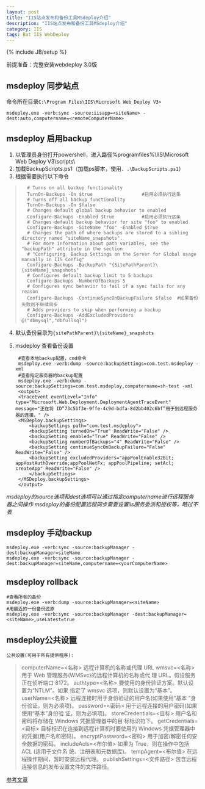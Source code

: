 ```yaml
---
layout: post
title: "IIS站点发布和备份工具MSdeploy介绍"
description: "IIS站点发布和备份工具MSdeploy介绍"
category: IIS
tags: Bat IIS WebDeploy
---
```

{% include JB/setup %}


前提准备：完整安装webdeploy 3.0版

## msdeploy 同步站点
命令所在目录`C:\Program Files\IIS\Microsoft Web Deploy V3>`

    msdeploy.exe -verb:sync -source:iisapp=<siteName> -dest:auto,computername=<remoteComputerName>

## msdeploy 启用backup

1. 以管理员身份打开powershell，进入路径%programfiles%\IIS\Microsoft Web Deploy V3\scripts\
2. 加载BackupScripts.ps1（加载ps脚本，使用`. .\BackupScripts.ps1`）
3. 根据需要执行以下命令

>       # Turns on all backup functionality
>       TurnOn-Backups -On $true                  #启用必须执行这条
>       # Turns off all backup functionality
>       TurnOn-Backups -On $false
>       # Changes default global backup behavior to enabled
>       Configure-Backups -Enabled $true          #启用必须执行这条
>       # Changes default backup behavior for site "foo" to enabled
>       Configure-Backups -SiteName "foo" -Enabled $true
>       # Changes the path of where backups are stored to a sibling directory named "siteName_snapshots".  
>       # For more information about path variables, see the "backupPath" attribute in the section 
>       # "Configuring  Backup Settings on the Server for Global usage manually in IIS Config"
>       Configure-Backups -BackupPath "{SitePathParent}\{siteName}_snapshots"
>       # Configures default backup limit to 5 backups
>       Configure-Backups -NumberOfBackups 5
>       # Configures sync behavior to fail if a sync fails for any reason
>       Configure-Backups -ContinueSyncOnBackupFailure $false  #如果备份失败则不继续同步
>       # Adds providers to skip when performing a backup
>       Configure-Backups -AddExcludedProviders @("dbmysql","dbfullsql")

4. 默认备份目录为`{sitePathParent}\{siteName}_snapshots`
5. msdeploy 查看备份设置

        #查看本地backup配置，cmd命令
        msdeploy.exe -verb:dump -source:backupSettings=com.test.msdeploy -xml
        #查看指定服务器的backup配置
        msdeploy.exe -verb:dump -source:backupSettings=com.test.msdeploy,computername=sh-test -xml
        <output>
        <traceEvent eventLevel="Info" type="Microsoft.Web.Deployment.DeploymentAgentTraceEvent" message="正在将 ID“73c5bf3e-9ffe-4c9d-bdfa-8d2bb402c6bf”用于到远程服务器的连接。" />
        <MSDeploy.backupSettings>
            <backupSettings path="com.test.msdeploy">
            <backupSetting turnedOn="True" ReadWrite="False" />
            <backupSetting enabled="True" ReadWrite="False" />
            <backupSetting numberOfBackups="4" ReadWrite="False" />
            <backupSetting continueSyncOnBackupFailure="False" ReadWrite="False" />
            <backupSetting excludedProviders="appPoolEnable32Bit; appHostAuthOverride;appPoolNetFx; appPoolPipeline; setAcl; createApp" ReadWrite="False" />
            </backupSettings>
        </MSDeploy.backupSettings>
        </output>
        

*msdeploy的source选项和dest选项可以通过指定computername进行远程服务器之间操作*
*msdeploy的备份配置远程同步需要设置iis服务委派和授权等，略过不表*

## msdeploy 手动backup

    msdeploy.exe -verb:sync -source:backupManager -dest:backupManager=siteName
    msdeploy.exe -verb:sync -source:backupManager -dest:backupManager=siteName,computername=<yourComputerName>

## msdeploy rollback

    #查看所有的备份
    msdeploy.exe -verb:dump -source:backupManager=<siteName>
    #用最近的一份备份还原
    msdeploy.exe -verb:sync -source:backupManager -dest:backupManager=<siteName>,useLatest=true

## msdeploy公共设置

    公共设置(可用于所有提供程序):

>    computerName=<名称>             远程计算机的名称或代理 URL
>    wmsvc=<名称>                    用于 Web 管理服务(WMSvc)的远程计算机的名称或代
>    理 URL。假设服务正在侦听端口
>                                    8172。
>    authtype=<名称>                 要使用的身份验证方案。默认设置为“NTLM”。如果
>    指定了 wmsvc
>                                    选项，则默认设置为“基本”。
>    userName=<名称>                 远程连接时用于身份验证的用户名(如果使用“基本
>    ”身份验证，则为必填项)。
>    password=<密码>                 用于远程连接的用户密码(如果使用“基本”身份验
>    证，则为必填项)。
>    storeCredentials=<目标>         用户名和密码将存储在 Windows 凭据管理器中的目
>    标标识符下。
>    getCredentials=<目标>           目标标识在连接到远程计算机时要使用的 Windows
>    凭据管理器中的凭据(用户名和密码)。
>    encryptPassword=<密码>          用于加密/解密任何安全数据的密码。
>    includeAcls=<布尔值>             如果为 True，则在操作中包括 ACL (适用于文件系
>    统、注册表和元数据库)。
>    tempAgent=<布尔值>               在远程操作期间，暂时安装远程代理。
>    publishSettings=<文件路径>        包含远程连接信息的发布设置文件的文件路径。


[参考文章](http://www.iis.net/learn/publish/using-web-deploy/web-deploy-automatic-backups)